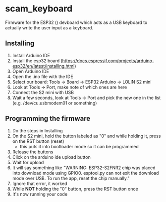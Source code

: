 # scam_keyboard

Firmware for the ESP32 () devboard which acts as a USB keyboard to actually write the user input as a keyboard.

## Installing

1. Install Arduino IDE
2. Install the esp32 board (https://docs.espressif.com/projects/arduino-esp32/en/latest/installing.html)
3. Open Arduino IDE
4. Open the .ino file with the IDE
5. Select our board: Tools -> Board -> ESP32 Arduino -> LOLIN S2 mini
6. Look at Tools -> Port, make note of which ones are here
7. Connect the S2 mini with USB
8. Wait a few seconds, look at Tools -> Port and pick the new one in the list (e.g. /dev/cu.usbmodem01 or something)

## Programming the firmware

1. Do the steps in Installing
2. On the S2 mini, hold the button labeled as "0" and while holding it, press on the RST button (reset)
    - this puts it into bootloader mode so it can be programmed
3. Release the buttons
4. Click on the arduino ide upload button
5. Wait for upload
6. It will say something like "WARNING: ESP32-S2FNR2 chip was placed into download mode using GPIO0. esptool.py can not exit the download mode over USB. To run the app, reset the chip manually."
7. Ignore that error, it worked
8. While **NOT** holding the "0" button, press the RST button once
9. It's now running your code
